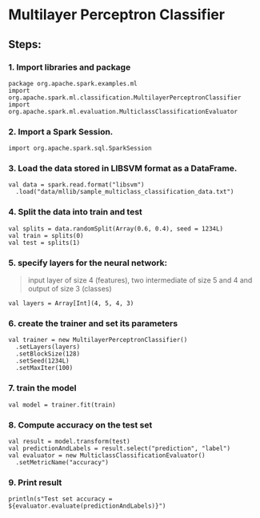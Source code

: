 # Multilayer Perceptron Classifier

## Steps:  
### 1. Import libraries and package
~~~
package org.apache.spark.examples.ml
import org.apache.spark.ml.classification.MultilayerPerceptronClassifier
import org.apache.spark.ml.evaluation.MulticlassClassificationEvaluator
~~~

### 2. Import a Spark Session.
~~~
import org.apache.spark.sql.SparkSession
~~~

### 3. Load the data stored in LIBSVM format as a DataFrame.
~~~
val data = spark.read.format("libsvm")
  .load("data/mllib/sample_multiclass_classification_data.txt")
~~~
### 4. Split the data into train and test
~~~
val splits = data.randomSplit(Array(0.6, 0.4), seed = 1234L)
val train = splits(0)
val test = splits(1)
~~~
### 5. specify layers for the neural network:
> input layer of size 4 (features), two intermediate of size 5 and 4 and output of size 3 (classes)
~~~
val layers = Array[Int](4, 5, 4, 3)
~~~
### 6. create the trainer and set its parameters
~~~
val trainer = new MultilayerPerceptronClassifier()
  .setLayers(layers)
  .setBlockSize(128)
  .setSeed(1234L)
  .setMaxIter(100)
~~~
### 7. train the model
~~~
val model = trainer.fit(train)
~~~

### 8. Compute accuracy on the test set
~~~
val result = model.transform(test)
val predictionAndLabels = result.select("prediction", "label")
val evaluator = new MulticlassClassificationEvaluator()
  .setMetricName("accuracy")
~~~
### 9. Print result
~~~
println(s"Test set accuracy = ${evaluator.evaluate(predictionAndLabels)}")
~~~
